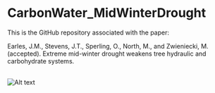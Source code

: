 # CarbonWater_MidWinterDrought
This is the GitHub repository associated with the paper:

Earles, J.M., Stevens, J.T., Sperling, O., North, M., and Zwieniecki, M. (accepted). Extreme mid-winter drought weakens tree hydraulic and carbohydrate systems.

<br> ![Alt text](imgs/FIG8_PANEL_notimeseries.png?raw=true "MidWinter Drought Landing") <br>
